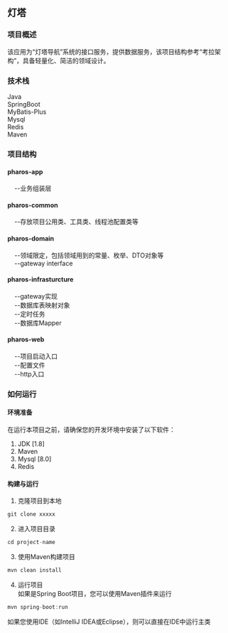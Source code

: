 ## 灯塔

### 项目概述<br>

该应用为“灯塔导航”系统的接口服务，提供数据服务，该项目结构参考“考拉架构”，具备轻量化、简洁的领域设计。<br>

### 技术栈<br>
Java<br>
SpringBoot<br>
MyBatis-Plus<br>
Mysql<br>
Redis<br>
Maven<br>

### 项目结构<br>
#### pharos-app<br>
&nbsp;&nbsp;&nbsp;&nbsp;--业务组装层<br>
#### pharos-common<br>
&nbsp;&nbsp;&nbsp;&nbsp;--存放项目公用类、工具类、线程池配置类等<br>
#### pharos-domain<br>
&nbsp;&nbsp;&nbsp;&nbsp;--领域限定，包括领域用到的常量、枚举、DTO对象等<br>
&nbsp;&nbsp;&nbsp;&nbsp;--gateway interface<br>
#### pharos-infrasturcture<br>
&nbsp;&nbsp;&nbsp;&nbsp;--gateway实现<br>
&nbsp;&nbsp;&nbsp;&nbsp;--数据库表映射对象<br>
&nbsp;&nbsp;&nbsp;&nbsp;--定时任务<br>
&nbsp;&nbsp;&nbsp;&nbsp;--数据库Mapper
#### pharos-web<br>
&nbsp;&nbsp;&nbsp;&nbsp;--项目启动入口<br>
&nbsp;&nbsp;&nbsp;&nbsp;--配置文件<br>
&nbsp;&nbsp;&nbsp;&nbsp;--http入口

### 如何运行
#### 环境准备
在运行本项目之前，请确保您的开发环境中安装了以下软件：<br>
1. JDK [1.8]<br>
2. Maven <br>
3. Mysql [8.0]<br>
4. Redis<br>
#### 构建与运行
1. 克隆项目到本地
```java
git clone xxxxx
```
2. 进入项目目录
```java
cd project-name
```
3. 使用Maven构建项目
```java
mvn clean install
```
4. 运行项目<br>
   如果是Spring Boot项目，您可以使用Maven插件来运行
```java
mvn spring-boot:run
```
如果您使用IDE（如IntelliJ IDEA或Eclipse），则可以直接在IDE中运行主类


